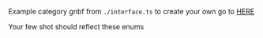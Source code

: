 Example category gnbf from `./interface.ts` to create your own go to [HERE](https://grammar.intrinsiclabs.ai)

Your few shot should reflect these enums